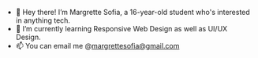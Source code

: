- 👋 Hey there! I’m Margrette Sofia, a 16-year-old student who's interested in anything tech.
- 🌱 I’m currently learning Responsive Web Design as well as UI/UX Design.
- 📫 You can email me @margrettesofia@gmail.com

